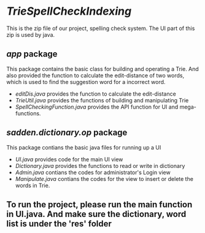 # *TrieSpellCheckIndexing*
This is the zip file of our project, spelling check system. The UI part of this zip is used by java.


## *app* package
This package contains the basic class for building and operating a Trie. And also provided the function to calculate the edit-distance of two words, which is used to find the suggestion word for a incorrect word.  
- *editDis.java* provides the function to calculate the edit-distance
- *TrieUtil.java* provides the functions of building and manipulating Trie
- *SpellCheckingFunction.java* provides the API function for UI and mega-functions.  
## *sadden.dictionary.op* package
This package contians the basic java files for running up a UI
- *UI.java* provides code for the main UI view
- *Dictionary.java* provides the functions to read or write in dictionary
- *Admin.java* contians the codes for administrator's Login view
- *Manipulate.java* contians the codes for the view to insert or delete the words in Trie.  
## To run the project, please run the main function in UI.java. And make sure the dictionary, word list is under the 'res' folder

